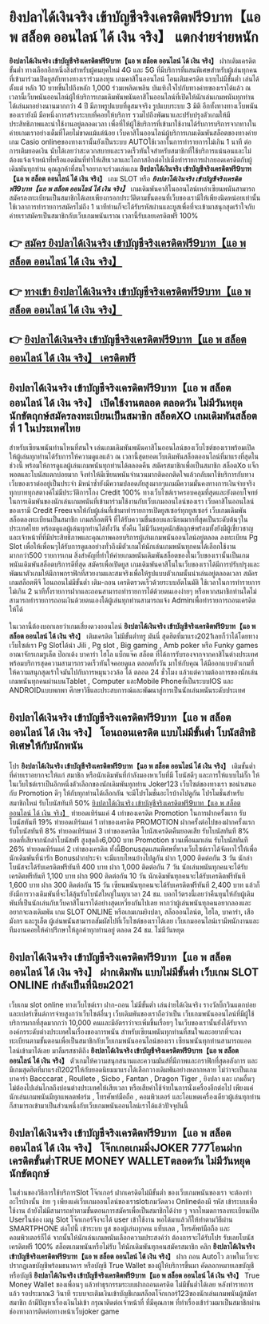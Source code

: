 # ยิงปลาได้เงินจริง เข้าบัญชีจริงเครดิตฟรี9บาท【แอ พ สล็อต ออนไลน์ ได้ เงิน จริง】  แตกง่ายจ่ายหนัก

**ยิงปลาได้เงินจริง เข้าบัญชีจริงเครดิตฟรี9บาท【แอ พ สล็อต ออนไลน์ ได้ เงิน จริง】** ฝากเติมเครดิต ขั้นต่ำ  ทางเลือกอีกหนึ่งสิ่งสำหรับผู้คนยุคใหม่ 4G และ 5G ที่มีบริการที่แสนพิเศษสำหรับผู้เล่นทุกคนที่เข้ามาร่วมเปิดยูสกับทางทางเราร่วมลงทุน เกมคาสิโนออนไลน์ โอนเติมเครดิต แบบไม่มีขั้นต่ำ เล่นได้ตั้งแต่ หลัก 10 บาทขึ้นไปถึงหลัก 1,000 ร่วมเพลิดเพลิน บันเทิงใจไปกับทางค่ายของเราได้แล้ว ณ เวลานี้เว็บพนันออนไลน์ผู้ให้บริการเกมเดิมพันพนันคาสิโนออนไลน์ที่เปิดให้นักเล่นเกมพนันทุกท่านได้เล่นมาอย่างนานมากกว่า 4 ปี มีภาพรูปแบบที่ดูสมจจริง รูปแบบระบบ 3 มิติ
อีกทั้งทางทางเว็บพนันของเรายังมี มือหนึ่งการสร้างระบบที่คอยให้บริการ  รวมไปถึงพัฒนาและปรับปรุงตัวเกมให้มีประสิทธิภาพและน่าใช้งานอยู่ตลอดเวลา เพื่อที่ให้ผู้ใช้บริการที่เข้ามาใช้งานได้รับการบริการจากทางในค่ายเกมเราอย่างเต็มที่โดยไม่ขาดแม้แต่น้อย เว็บคาสิโนออนไลน์ผู้บริการเกมเดิมพันสล็อตของทางค่ายเกม Casio onlineของทางเรานั้นยังเป็นระบบ AUTOใช้เวลาในการทำรายการไม่เกิน 1 นาที ต่อการเติมยอดเงิน นับได้เลยว่าสะดวกสบายและรวดเร็วทันใจสำหรับสมาชิกที่ใช้บริการแน่นอนและไม่ต้องแจ้งเจ้าหน้าที่หรือแอดมินที่ทำให้เสียเวลาและโอกาสอีกต่อไปเมื่อทำรายการฝากยอดเครดิตกับผู้เดิมพันทุกท่าน
คุณลูกค้าที่สนใจอยากจะร่วมเล่นเกม **ยิงปลาได้เงินจริง เข้าบัญชีจริงเครดิตฟรี9บาท【แอ พ สล็อต ออนไลน์ ได้ เงิน จริง】** เกม SLOT  หรือ ***ยิงปลาได้เงินจริง เข้าบัญชีจริงเครดิตฟรี9บาท【แอ พ สล็อต ออนไลน์ ได้ เงิน จริง】*** เกมเดิมพันคาสิโนออนไลน์เหล่าเซียนพนันสามารถสมัครลงทะเบียนเป็นสมาชิกได้เลยเพียงกรอกประวัติตามขั้นตอนที่เว็บของเรามีให้เพียงนิดหน่อยเท่านั้น ใช้เวลาการทำรายการสมัครไม่ถึง 1 นาทีท่านก็จะได้รับรหัสผ่านและยูสเพื่อที่จะเข้ามาสนุกสุดเร้าใจกับค่ายเราสมัครเป็นสมาชิกกับเว็บเกมพนันเราณ เวลานี้รับเลยเครดิตฟรี 100%

## 👉 [สมัคร ยิงปลาได้เงินจริง เข้าบัญชีจริงเครดิตฟรี9บาท【แอ พ สล็อต ออนไลน์ ได้ เงิน จริง】](https://archa888.com/)
## 👉 [ทางเข้า ยิงปลาได้เงินจริง เข้าบัญชีจริงเครดิตฟรี9บาท【แอ พ สล็อต ออนไลน์ ได้ เงิน จริง】](https://archa888.com/)
## 👉 [ยิงปลาได้เงินจริง เข้าบัญชีจริงเครดิตฟรี9บาท【แอ พ สล็อต ออนไลน์ ได้ เงิน จริง】 เครดิตฟรี](https://archa888.com/)

## ยิงปลาได้เงินจริง เข้าบัญชีจริงเครดิตฟรี9บาท【แอ พ สล็อต ออนไลน์ ได้ เงิน จริง】 เปิดใช้งานตลอด ตลอดวัน ไม่มีวันหยุดนักขัตฤกษ์สมัครลงทะเบียนเป็นสมาชิก สล็อตXO เกมเดิมพันสล็อตที่ 1 ในประเทศไทย

สำหรับเซียนพนันท่านไหนที่สนใจ เล่นเกมเดิมพันพนันคาสิโนออนไลน์ของเว็บไซต์ของเราพร้อมเปิดให้ผู้เล่นทุกท่านได้รับการให้ความดูแลแล้ว ณ เวลานี้สุดยอดเว็บเดิมพันสล็อตออนไลน์ที่มาแรงที่สุดในช่วงนี้ พร้อมให้การดูแลผู้เล่นเกมพนันทุกท่านได้ตลอดคืน สมัครสมาชิกเพื่อเป็นสมาชิก สล็อตXo แจ็กพอตและโบนัสแตกบ่อยมาก จึงทำให้มีเซียนพนันจำนวนมากติดอกติดใจแล้วกลับมาใช้บริการกับทางเว็บของเราต่ออยู่เป็นประจำ มิหนำซ้ำยังมีความปลอดภัยสูงมากๆแถมมีความมั่นคงทางการเงินจ่ายจริงทุกบาททุกสตางค์ไม่มีประวัติการโกง Credit 100% ทางเว็บไซต์เราครอบคลุมที่สุดและยังตอบโจทย์ในการเดิมพันของนักเล่นเกมพนันที่เข้ามาร่วมใช้งานกับเว็บเกมออนไลน์ของเรา
เว็บคาสิโนออนไลน์ของเรามี Credit Freeแจกให้กับผู้เล่นที่เข้ามาทำรายการเปิดยูสเซอร์ทุกยูสเซอร์ เว็บเกมเดิมพันสล็อตลงทะเบียนเป็นสมาชิก เกมสล็อตพีจี ที่ได้รับความชื่นชอบและนิยมมากที่สุดเป็นระดับต้นๆในประเทศไทย พร้อมดูแลผู้เล่นทุกท่านได้ทั้งวัน ทั้งคืน ไม่มีวันหยุดนักขัตฤกษ์พร้อมทั้งยังมีผู้เชี่ยวชาญและเจ้าหน้าที่ที่มีประสิทธิภาพและคุณภาพคอยบริการผู้เล่นเกมพนันออนไลน์อยู่ตลอด ลงทะเบียน  Pg Slot เพื่อให้เพื่อนๆได้รับการดูแลอย่างทั่วถึงมีตัวเกมให้นักเล่นเกมพนันทุกคนได้เลือกใช้งานมากกว่า500 รายการเกม
สิ่งสำคัญที่ทำให้ค่ายเกมพนันเดิมพันสล็อตของในเว็บของเรานั้นเป็นเกมพนันเดิมพันสล็อตบริการดีที่สุด สมัครเพื่อเปิดยูส  เกมเดิมพันคาสิโนในเว็บของเราได้มีการปรับปรุงและพัฒนาตัวเกมให้มีภาพกราฟิกที่สวยงามและสมจริงเพื่อให้รูปแบบตัวเกมนั้นน่าเล่นอยู่ตลอดเวลา สมัคร เกมสล็อตพีจี โอนถอนไม่มีขั้นต่ำ เติม-ถอน เครดิตรวดเร็วด้วยระบบอัตโนมัติ ใช้เวลาในการทำรายการไม่เกิน 2 นาทีทั้งรายการฝากและถอนสามารถทำรายการได้ด้วยตนเองง่ายๆ หรือหากสมาชิกท่านใดไม่สามารถทำรายการถอนเงินด้วยตนเองได้ผู้เล่นทุกท่านสามารถแจ้ง Adminเพื่อทำรายการถอนเครดิตให้ได้

ในเวลานี้ต้องบอกเลยว่าเกมเสี่ยงดวงออนไลน์ **ยิงปลาได้เงินจริง เข้าบัญชีจริงเครดิตฟรี9บาท【แอ พ สล็อต ออนไลน์ ได้ เงิน จริง】** เติมเครดิต ไม่มีขั้นต่ำทรู มันนี่ สุดฮิตที่มาแรง2021เลยก็ว่าได้โดยทางเว็บไซต์เรา  Pg Slotได้นำ  Jili , Pg slot , Big gaming , Amb poker หรือ Funky games อาณาจักรเกมรูเล็ต  ป๊อกเด้ง บาคาร่า ไฮโล แบ็กแจ๊ค สล็อต ที่ได้การรับรองจากจากคาสิโนต่างประเทศ พร้อมบริการสุดความสามารถรวดเร็วทันใจคอยดูแล ตลอดทั้งวัน มาให้กับคุณ ได้มีออกแบบตัวเกมที่ให้ความสนุกสุดเร้าใจมันไปกับการหมุนวงวล้อ ได้ ตลอด 24 ชั่วโมง แล้วแต่ความต้องการของนักเล่นเกมพนันทุกคนผ่านบนTablet , Computer และMobile Phoneที่เป็นระบบIOS และ ANDROIDแบบพกพา ศึกษาวิธีและประสบการณ์และพัฒนาสู่การเป็นนักเล่นพนันระดับประเทศ

## ยิงปลาได้เงินจริง เข้าบัญชีจริงเครดิตฟรี9บาท【แอ พ สล็อต ออนไลน์ ได้ เงิน จริง】 โอนถอนเครดิต แบบไม่มีขั้นต่ำ โบนัสสิทธิพิเศษให้กับนักพนัน

โปร **ยิงปลาได้เงินจริง เข้าบัญชีจริงเครดิตฟรี9บาท【แอ พ สล็อต ออนไลน์ ได้ เงิน จริง】** เติมขั้นต่ำ ที่ค่ายเราอยากจะให้แก่  สมาชิก หรือนักเดิมพันที่กำลังมองหาเว็บที่มี โบนัสดีๆ และการให้แบบไม่กั๊ก ให้ในเว็บไซต์เราเป็นอีกหนึ่งตัวเลือกของนักเดิมพันทุกท่าน Joker123 เว็บไซต์ของทางเรา ขอนำเสนอกับ Promotion ดีๆ ให้กับทุกท่านได้เลือกกัน จะมีโปรโมชั่นอะไรบ้างไปดูกัน
โปรโมชั่นสำหรับสมาชิกใหม่ รับโบนัสทันที 50% [ยิงปลาได้เงินจริง เข้าบัญชีจริงเครดิตฟรี9บาท【แอ พ สล็อต ออนไลน์ ได้ เงิน จริง】](https://archa888.com/) ทำยอดเทิร์นแค่ 4 เท่าของเครดิต
 Promotion ในการฝากครั้งแรก รับโบนัสทันที 19% ทำยอดเทิร์นแค่ 1 เท่าของเครดิต
 PROMOTION ฝากครั้งต่อไปของฝากครั้งแรก รับโบนัสทันที 8% ทำยอดเทิร์นแค่ 3 เท่าของเครดิต
โบนัสเครดิตคืนยอดเสีย รับโบนัสทันที 8% ยอดที่เสียจากนักล่าโบนัสฟรี สูงสุดถึง6,000 บาท
 Promotion ชวนเพื่อนมาเล่น รับโบนัสทันที 26% ทำยอดเทิร์นแค่ 2 เท่าของเครดิต
ทั้งนี้Bonusสุดแสนพิศษที่ทางเว็บไซต์เราได้จัดหาไว้ให้เพื่อนักเดิมพันที่น่ารัก Bonusฝากประจำ จะมีแบบไหนบ้างไปดูกัน
ฝาก 1,000 ติดต่อกัน 3 วัน นักล่าโบนัสจะได้รับเครดิตฟรีทันที 400 บาท
ฝาก 1,000 ติดต่อกัน 7 วัน นักเล่นพนันทุกคนจะได้รับเครดิตฟรีทันที 1,100 บาท
ฝาก 900 ติดต่อกัน 10 วัน นักเดิมพันทุกคนจะได้รับเครดิตฟรีทันที 1,600 บาท
ฝาก 300 ติดต่อกัน 15 วัน เซียนพนันทุกคนจะได้รับเครดิตฟรีทันที 2,400 บาท
แล้วก็ยังมีการวางเดิมพันที่จะได้ลุ้นรับโบนัสใหญ่ในทุกเวลา 24 ชม. บอกไว้ตรงนี้เลยว่าคืนทุนให้กับผู้เดิมพันที่เป็นนักเล่นกับเว็บคาสิโนเราได้อย่างสุดเหวี่ยงกันไปเลย หากว่าผู้เล่นพนันทุกคนอยากลองและอยากจะลงเดิมพัน เกม SLOT ONLINE  หรือเกมเกมยิงปลา, สล็อออนไลน์ต, ไฮโล, บาคาร่า, เสือมังกร และรูเล็ต ผู้เล่นพนันสามารถสัมผัสไปที่เว็บไซต์ของเราได้เลย เว็บเกมออนไลน์เรามีพนักงานและทีมงานคอยให้คำปรึกษาให้ลูกค้าทุกท่านอยู่ ตลอด 24 ชม. ไม่มีวันหยุด

## ยิงปลาได้เงินจริง เข้าบัญชีจริงเครดิตฟรี9บาท【แอ พ สล็อต ออนไลน์ ได้ เงิน จริง】 ฝากเดิมพัน แบบไม่มีขั้นต่ำ  เว็บเกม SLOT ONLINE กำลังเป็นที่นิยม2021

เว็บเกม slot online ทางเว็บไซต์เรา ฝาก-ถอน ไม่มีขั้นต่ำ เล่นง่ายได้เงินจริง รางวัลบิ๊กวินแตกบ่อยและเปอร์เซ็นต์การจ่ายสูงกว่าเว็บไซต์อื่นๆ เว็บเดิมพันของเราถือว่าเป็น เว็บเกมพนันออนไลน์ที่มีผู้ใช้บริการมากที่สุดมากกว่า 10,000 คนและมีอัตราว่าจะเพิ่มขึ้นเรื่อยๆ ในเว็บของเรานั้นยังได้รับจากองค์กรระดับต่างประเทศในเรื่องของการพนัน สำหรับเซียนพนันทุกท่านที่สนใจและอยากที่จะลงทะเบียนตามขั้นตอนเพื่อเป็นสมาชิกกับเว็บเกมพนันออนไลน์ของเรา เซียนพนันทุกท่านสามารถแอดไลน์เข้ามาได้เลย
	มาลิ้มรสชาติถึง **ยิงปลาได้เงินจริง เข้าบัญชีจริงเครดิตฟรี9บาท【แอ พ สล็อต ออนไลน์ ได้ เงิน จริง】** ตัวเกมให้ความสนุกสนานและความมันส์ที่มีภาพและกราฟิกที่สุดอลังการ และมีเกมสุดฮิตที่มาแรงปี2021ให้กับยอดนิยมมาแรงได้เลือกวางเดิมพันอย่างหลากหลาย  ไม่ว่าจะเป็นเกมบาคาร่า Bacccarat , Roullete , Sicbo , Fantan , Dragon Tiger , ยิงปลา และ เกมอื่นๆ ไม่ต้องไปเล่นไกลถึงบ่อนต่างประเทศให้เสียเวลา หรือเสียค่าใช้จ่ายในการนั่งเครื่องอีกต่อไป เพียงแค่นักเล่นเกมพนันมีทุกแพลตฟอร์ม , โทรศัพท์มือถือ , คอมพิวเตอร์ และไอแพดเครื่องเดียวผู้เล่นทุกท่านก็สามารถเข้ามาเป็นส่วนหนึ่งกับเว็บเกมพนันออนไลน์เราได้แล้วปัจจุบันนี้

## ยิงปลาได้เงินจริง เข้าบัญชีจริงเครดิตฟรี9บาท【แอ พ สล็อต ออนไลน์ ได้ เงิน จริง】 โจ๊กเกอเกมมิ่งJOKER 777โอนฝากเครดิตขั้นต่ำTRUE MONEY WALLETตลอดวัน ไม่มีวันหยุดนักขัตฤกษ์

ในส่วนของวิธีการใช้บริการSlot โจ๊กเกอร์ ฝากเครดิตไม่มีขั้นต่ำ ของเว็บเกมพนันของเรา จะต้องทำอะไรบ้างนั้น ง่าย ๆ เพียงแค่เว็บเกมออนไลน์ของเราslotเกมวัดดวง Onlineต้องมี รหัส เข้าระบบเพื่อใช้งาน ถ้ายังไม่มีสามารถทำตามขั้นตอนการสมัครเพื่อเป็นสมาชิกได้ง่าย ๆ จากโหมดการลงทะเบียนเปิด Userในช่อง เมนู Slot โจ๊กเกอร์จึงจะได้ user เข้าใช้งาน พอได้มาแล้วก็ให้ทำตามวิธีผ่าน SMARTPHONE ต่อไปนี้
เข้าระบบ ยูส  ของผู้เล่นทุกคน แท็บเลต , โทรศัพท์มือถือ และคอมพิวเตอร์ก็ได้
จากนั้นให้นักเล่นเกมพนันเลือกความประสงค์ว่า ต้องการจะได้รับโปร รับเลยโบนัสเครดิตฟรี 100% สล็อตเกมพนันหรือไม่รับ
ให้นักเดิมพันทุกคนสมัครสมาชิก คลิก **ยิงปลาได้เงินจริง เข้าบัญชีจริงเครดิตฟรี9บาท【แอ พ สล็อต ออนไลน์ ได้ เงิน จริง】** ฝาก ถอน Autoไว ภาพในเว็บจะปรากฏเลขบัญชีพร้อมธนาคาร หรือบัญชี True Wallet ของผู้ให้บริการขึ้นมา
คัดลอกหมายเลขบัญชี หรือบัญชี **ยิงปลาได้เงินจริง เข้าบัญชีจริงเครดิตฟรี9บาท【แอ พ สล็อต ออนไลน์ ได้ เงิน จริง】** True Money Wallet ของเพื่อนๆ แล้วทำธุรกรรมระบบฝากถอนเครดิต ไม่มีขั้นต่ำได้เลย
หลังทำรายการแล้ว รอประมาณ3 วินาที ระบบจะเติมเงินเข้าบัญชีเกมสล็อตโจ๊กเกอร์123ของนักเล่นเกมพนันผู้สมัครสมาชิก
ถ้ามีปัญหาเรื่องเงินไม่เข้า กรุณาติดต่อเจ้าหน้าที่ ที่มีคุณภาพ ที่ทำเรื่องเข้าร่วมมาเป็นสมาชิกผ่านช่องทางการติดต่อทางหน้าเว็บjoker game


